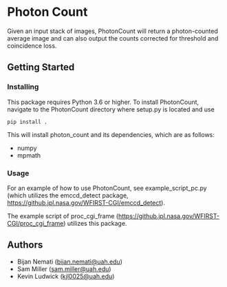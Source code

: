 # Photon Count
Given an input stack of images, PhotonCount will return a photon-counted average image and can also output the counts corrected for threshold and coincidence loss.

## Getting Started

### Installing

This package requires Python 3.6 or higher. To install PhotonCount, navigate to the PhotonCount directory where setup.py is located and use

	pip install .

This will install photon_count and its dependencies, which are as follows:

* numpy
* mpmath


### Usage

For an example of how to use PhotonCount, see example_script_pc.py (which utilizes the emccd_detect package, https://github.jpl.nasa.gov/WFIRST-CGI/emccd_detect).

The example script of proc_cgi_frame (https://github.jpl.nasa.gov/WFIRST-CGI/proc_cgi_frame) utilizes this package.


## Authors

* Bijan Nemati (<bijan.nemati@uah.edu>)
* Sam Miller (<sam.miller@uah.edu>)
* Kevin Ludwick (<kjl0025@uah.edu>)
